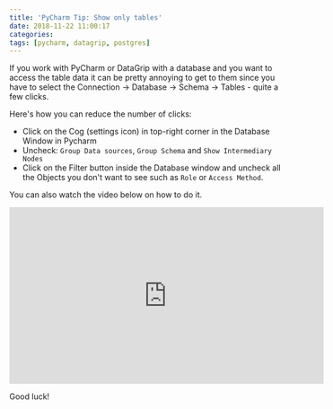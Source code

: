 ```yaml
---
title: 'PyCharm Tip: Show only tables'
date: 2018-11-22 11:00:17
categories:
tags: [pycharm, datagrip, postgres]
---
```


If you work with PyCharm or DataGrip with a database and you want to access the table data it can be pretty annoying to get to them since you have to select the Connection -> Database -> Schema -> Tables - quite a few clicks. 

Here's how you can reduce the number of clicks:

- Click on the Cog (settings icon) in top-right corner in the Database Window in Pycharm
- Uncheck: `Group Data sources`, `Group Schema` and `Show Intermediary Nodes`
- Click on the Filter button inside the Database window and uncheck all the Objects you don't want to see such as `Role`
or `Access Method`.

You can also watch the video below on how to do it.

<iframe width="560" height="315" src="https://www.youtube.com/embed/tOgl6E_MDpY" frameborder="0" allow="accelerometer; autoplay; encrypted-media; gyroscope; picture-in-picture" allowfullscreen></iframe>

Good luck!